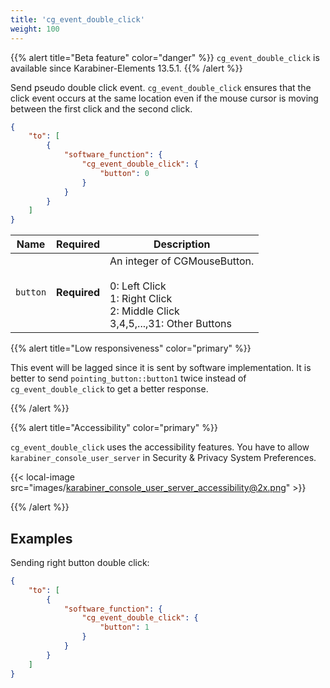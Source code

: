```yaml
---
title: 'cg_event_double_click'
weight: 100
---
```


{{% alert title="Beta feature" color="danger" %}}
`cg_event_double_click` is available since Karabiner-Elements 13.5.1.
{{% /alert %}}

Send pseudo double click event.
`cg_event_double_click` ensures that the click event occurs at the same location even if the mouse cursor is moving between the first click and the second click.

```json
{
    "to": [
        {
            "software_function": {
                "cg_event_double_click": {
                    "button": 0
                }
            }
        }
    ]
}
```

| Name     | Required     | Description                                                                                                           |
| -------- | ------------ | --------------------------------------------------------------------------------------------------------------------- |
| `button` | **Required** | An integer of CGMouseButton.<br><br>0: Left Click<br>1: Right Click<br>2: Middle Click<br>3,4,5,...,31: Other Buttons |

{{% alert title="Low responsiveness" color="primary" %}}

This event will be lagged since it is sent by software implementation.
It is better to send `pointing_button::button1` twice instead of `cg_event_double_click` to get a better response.

{{% /alert %}}

{{% alert title="Accessibility" color="primary" %}}

`cg_event_double_click` uses the accessibility features.
You have to allow `karabiner_console_user_server` in Security & Privacy System Preferences.

{{< local-image src="images/karabiner_console_user_server_accessibility@2x.png" >}}

{{% /alert %}}

## Examples

Sending right button double click:

```json
{
    "to": [
        {
            "software_function": {
                "cg_event_double_click": {
                    "button": 1
                }
            }
        }
    ]
}
```
